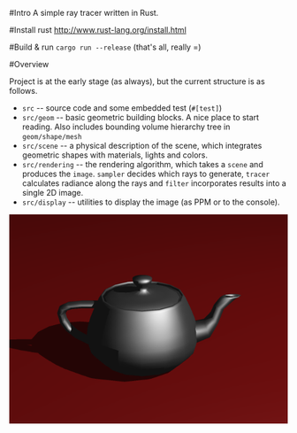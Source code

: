 #Intro
A simple ray tracer written in Rust.

#Install rust
http://www.rust-lang.org/install.html

#Build & run
`cargo run --release` (that's all, really =)

#Overview

Project is at the early stage (as always), but the current structure is as
follows.

  * `src` -- source code and some embedded test (`#[test]`)
  * `src/geom` -- basic geometric building blocks. A nice place to start
  reading. Also includes bounding volume hierarchy tree in `geom/shape/mesh`
  * `src/scene` -- a physical description of the scene, which integrates geometric
  shapes with materials, lights and colors.
  * `src/rendering` -- the rendering algorithm, which takes a `scene` and produces
    the `image`. `sampler` decides which rays to generate, `tracer` calculates
    radiance along the rays and `filter` incorporates results into a single 2D
    image.
  * `src/display` -- utilities to display the image (as PPM or to the console).


![utah teapot](utah.png)
